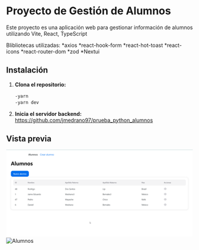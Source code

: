 # Proyecto de Gestión de Alumnos

Este proyecto es una aplicación web para gestionar información de alumnos utilizando Vite, React, TypeScript

Blibliotecas utilizadas:
*axios
*react-hook-form
*react-hot-toast
*react-icons
*react-router-dom
*zod
\*Nextui

## Instalación

1. **Clona el repositorio:**

   ```bash
   -yarn
   -yarn dev
   ```

2. **Inicia el servidor backend:**
   https://github.com/jmedrano97/prueba_python_alumnos

## Vista previa

![Home](home.png)
![Alumnos](alumnos.png)

